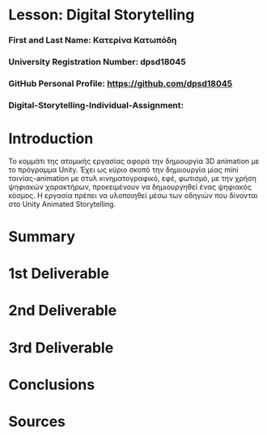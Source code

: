 # Lesson: Digital Storytelling

### First and Last Name: Κατερίνα Κατωπόδη
### University Registration Number: dpsd18045
### GitHub Personal Profile: https://github.com/dpsd18045
### Digital-Storytelling-Individual-Assignment: 

# Introduction
Το κομμάτι της ατομικής εργασίας αφορά την δημιουργία 3D animation με το πρόγραμμα Unity. Έχει ως κύριο σκοπό την δημιιουργία μίας mini ταινίας-animation με στυλ κινηματογραφικό, εφέ, φωτισμό, με την χρήση ψηφιακών χαρακτήρων, προκειμένουν να δημιουργηθεί ένας ψηφιακός κόσμος. Η εργασία πρέπει να υλοποιηθεί μέσω των οδηγιών που δίνονται στο Unity Animated Storytelling. 


# Summary


# 1st Deliverable


# 2nd Deliverable


# 3rd Deliverable 


# Conclusions


# Sources
